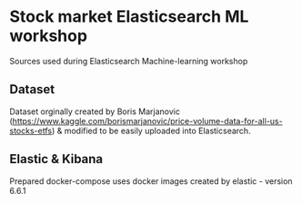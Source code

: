 # Stock market Elasticsearch ML workshop
Sources used during Elasticsearch Machine-learning workshop

## Dataset
Dataset orginally created by Boris Marjanovic (https://www.kaggle.com/borismarjanovic/price-volume-data-for-all-us-stocks-etfs) & modified to be easily uploaded into Elasticsearch.

## Elastic & Kibana
Prepared docker-compose uses docker images created by elastic - version 6.6.1
